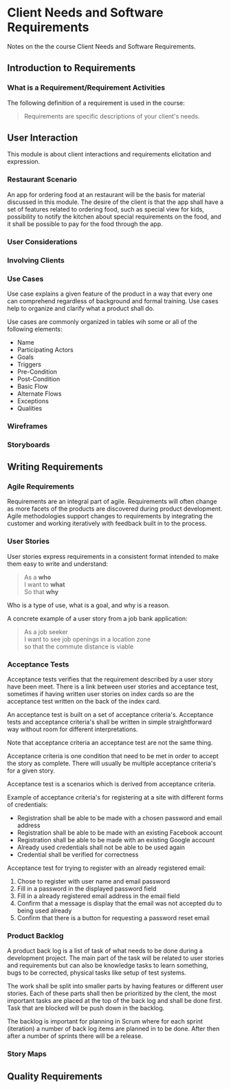 # Client Needs and Software Requirements

Notes on the the course Client Needs and Software Requirements.

## Introduction to Requirements

### What is a Requirement/Requirement Activities

The following definition of a requirement is used in the course:

> Requirements are specific descriptions of your client's needs.

## User Interaction

This module is about client interactions and requirements elicitation and expression.

### Restaurant Scenario

An app for ordering food at an restaurant will be the basis for material discussed in this module. The desire of the client is that the app shall have a set of features related to ordering food, such as special view for kids, possibility to notify the kitchen about special requirements on the food, and it shall be possible to pay for the food through the app.

### User Considerations

### Involving Clients

### Use Cases

Use case explains a given feature of the product in a way that every one can comprehend regardless of background and formal training. Use cases help to organize and clarify what a product shall do.

Use cases are commonly organized in tables wih some or all of the following elements:

- Name
- Participating Actors
- Goals
- Triggers
- Pre-Condition
- Post-Condition
- Basic Flow
- Alternate Flows
- Exceptions
- Qualities

### Wireframes

### Storyboards

## Writing Requirements

### Agile Requirements

Requirements are an integral part of agile. Requirements will often change as more facets of the products are discovered during product development. Agile methodologies support changes to requirements
by integrating the customer and working iteratively with feedback built in to the process.

### User Stories

User stories express requirements in a consistent format intended to make them easy to write and understand:

> As a **who**  
> I want to **what**  
> So that **why**

Who is a type of use, what is a goal, and why is a reason.

A concrete example of a user story from a job bank application:

> As a job seeker  
> I want to see job openings in a location zone  
> so that the commute distance is viable

### Acceptance Tests

Acceptance tests verifies that the requirement described by a user story have been meet. There is a link between user stories and acceptance test, sometimes if having written user stories on index cards so are the acceptance test written on the back of the index card.

An acceptance test is built on a set of acceptance criteria's. Acceptance tests and acceptance criteria's shall be written in simple straightforward way without room for different interpretations.

Note that acceptance criteria an acceptance test are not the same thing.

Acceptance criteria is one condition that need to be met in order to accept the story as complete. There will usually be multiple acceptance criteria's for a given story.

Acceptance test is a scenarios which is derived from acceptance criteria.

Example of acceptance criteria's for registering at a site with different forms of credentials:

- Registration shall be able to be made with a chosen password and email address
- Registration shall be able to be made with an existing Facebook account
- Registration shall be able to be made with an existing Google account
- Already used credentials shall not be able to be used again
- Credential shall be verified for correctness

Acceptance test for trying to register with an already registered email:

 1. Chose to register with user name and email password
 2. Fill in a password in the displayed password field
 3. Fill in a already registered email address in the email field
 4. Confirm that a message is display that the email was not accepted du to being used already
 5. Confirm that there is a button for requesting a password reset email  

### Product Backlog

A product back log is a list of task of what needs to be done during a development project. The main part of the task will be related to user stories and requirements but can also be knowledge tasks to learn something, bugs to be corrected, physical tasks like setup of test systems.

The work shall be split into smaller parts by having features or different user stories. Each of these parts shall then be prioritized by the clent, the most important tasks are placed at the top of the back log and shall be done first. Task that are blocked will be push down in the backlog.

The backlog is important for planning in Scrum where for each sprint (iteration) a number of back log items are planned in to be done. After then after a number of sprints there will be a release.

### Story Maps

## Quality Requirements
